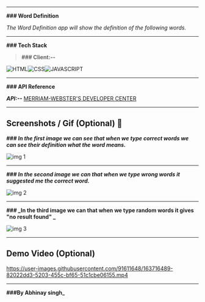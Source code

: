 <hr>

**### Word Definition**

_The Word Definition app will show the definition of the following words._

<hr>

**### Tech Stack**

> **### Client:--**

 ![HTML](https://camo.githubusercontent.com/5d3b0191832237fcbfc6d4497524e8bb547c6bfc9eafb738d5205c629d202067/68747470733a2f2f696d672e736869656c64732e696f2f62616467652f68746d6c352532302d2532334533344632362e7376673f267374796c653d666f722d7468652d6261646765266c6f676f3d68746d6c35266c6f676f436f6c6f723d7768697465)![CSS](https://camo.githubusercontent.com/5ed492db9c79ad5990eda7dc80923377f0e7096b18a4d1e9b86c8987dc0e5aa5/68747470733a2f2f696d672e736869656c64732e696f2f62616467652f637373332532302d2532333135373242362e7376673f267374796c653d666f722d7468652d6261646765266c6f676f3d63737333266c6f676f436f6c6f723d7768697465)![JAVASCRIPT](https://camo.githubusercontent.com/62d37abe760867620e0baea1066303719d630a82936837ba7bff6b0c754e3c9f/68747470733a2f2f696d672e736869656c64732e696f2f62616467652f6a6176617363726970742532302d2532333332333333302e7376673f267374796c653d666f722d7468652d6261646765266c6f676f3d6a617661736372697074266c6f676f436f6c6f723d253233463744463145)


<hr>

**### API Reference**

**_API:--_** [MERRIAM-WEBSTER'S DEVELOPER CENTER](https://dictionaryapi.com/)

<hr>

## Screenshots / Gif (Optional) 📸

**### _In the first image we can see that when we type correct words we can see their definition what the word means._**


![img 1](https://user-images.githubusercontent.com/91611648/156534831-12d79f00-6ebb-4de6-9985-d1f8ef2578ae.png)<hr>

**### _In the second image we can that when we type wrong words it suggested me the correct word._**

![img 2](https://user-images.githubusercontent.com/91611648/156534983-0bda1e29-2eb6-4745-8dec-9eb56577a613.png)<hr>

**### _In the third image we can  that when we type random words it gives "no result found" _**

![img 3](https://user-images.githubusercontent.com/91611648/156535094-1e5d1d6e-da2c-4378-9240-68cdb18f85c1.png)

<hr>

## Demo Video (Optional)



https://user-images.githubusercontent.com/91611648/163716489-82022dd3-5203-455c-bf65-51c1cbe06155.mp4

<hr>

**###By Abhinay singh_**

